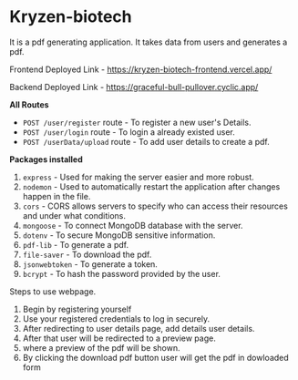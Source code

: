 # Kryzen-biotech
It is a pdf generating application. It takes data from users and generates a pdf.

Frontend Deployed Link - https://kryzen-biotech-frontend.vercel.app/

Backend Deployed Link - https://graceful-bull-pullover.cyclic.app/

**All Routes**

- `POST /user/register` route - To register a new user's Details.
- `POST /user/login` route - To login a already existed user.
- `POST /userData/upload` route - To add user details to create a pdf.

**Packages installed**

1. `express` - Used for making the server easier and more robust.
2. `nodemon` - Used to automatically restart the application after changes happen in the file.
3. `cors` - CORS allows servers to specify who can access their resources and under what conditions.
4. `mongoose` - To connect MongoDB database with the server.
5. `dotenv` - To secure MongoDB sensitive information.
6. `pdf-lib` - To generate a pdf.
7. `file-saver` - To download the pdf.
8. `jsonwebtoken` - To generate a token.
9. `bcrypt` - To hash the password provided by the user.

Steps to use webpage.
   1. Begin by registering yourself
   2. Use your registered credentials to log in securely.
   3. After redirecting to user details page, add details user details.
   4. After that user will be redirected to a preview page.
   5. where a preview of the pdf will be shown.
   6. By clicking the download pdf button user will get the pdf in dowloaded form

